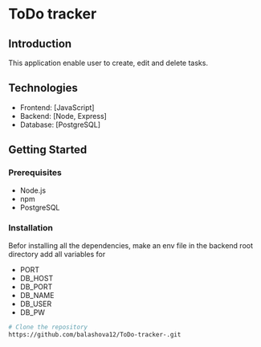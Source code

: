 # ToDo tracker

## Introduction

This application enable user to create, edit and delete tasks.

## Technologies

-   Frontend: [JavaScript]
-   Backend: [Node, Express]
-   Database: [PostgreSQL]

## Getting Started

### Prerequisites

-   Node.js
-   npm
-   PostgreSQL

### Installation

Befor installing all the dependencies, make an env file in the backend root directory add all variables for

-   PORT
-   DB_HOST
-   DB_PORT
-   DB_NAME
-   DB_USER
-   DB_PW

```bash
# Clone the repository
https://github.com/balashova12/ToDo-tracker-.git
